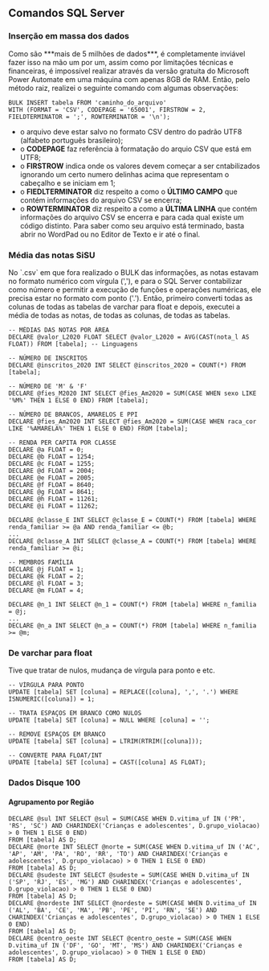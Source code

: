 ## Comandos SQL Server
### Inserção em massa dos dados
<p> Como são ***mais de 5 milhões de dados***, é completamente inviável fazer isso na mão um por um, assim como por limitações técnicas e financeiras, é impossível realizar através da versão gratuita do Microsoft Power Automate em uma máquina com apenas 8GB de RAM. Então, pelo método raiz, realizei o seguinte comando com algumas observações: </p>

    BULK INSERT tabela FROM 'caminho_do_arquivo'
    WITH (FORMAT = 'CSV', CODEPAGE = '65001', FIRSTROW = 2, FIELDTERMINATOR = ';', ROWTERMINATOR = '\n');
   
- o arquivo deve estar salvo no formato CSV dentro do padrão UTF8 (alfabeto português brasileiro);
- o **CODEPAGE** faz referência à formatação do arquio CSV que está em UTF8;
- o **FIRSTROW** indica onde os valores devem começar a ser cntabilizados ignorando um certo numero delinhas acima que representam o cabeçalho e se iniciam em 1;
- o **FIEDLTERMINATOR** diz respeito a como o **ÚLTIMO CAMPO** que contém informações do arquivo CSV se encerra;
- o **ROWTERMINATOR** diz respeito a como a **ÚLTIMA LINHA** que contém informações do arquivo CSV se encerra e para cada qual existe um código distinto. Para saber como seu arquivo está terminado, basta abrir no WordPad ou no Editor de Texto e ir até o final.

### Média das notas SiSU
<p> No `.csv` em que fora realizado o BULK das informações, as notas estavam no formato numérico com vírgula (','), e para o SQL Server contabilizar como número e permitir a execução de funções e operações numéricas, ele precisa estar no formato com ponto ('.'). Então, primeiro converti todas as colunas de todas as tabelas de varchar para float e depois, executei a média de todas as notas, de todas as colunas, de todas as tabelas. </p>

    -- MÉDIAS DAS NOTAS POR ÁREA
    DECLARE @valor_L2020 FLOAT SELECT @valor_L2020 = AVG(CAST(nota_l AS FLOAT)) FROM [tabela]; -- Linguagens
    
    -- NÚMERO DE INSCRITOS
    DECLARE @inscritos_2020 INT SELECT @inscritos_2020 = COUNT(*) FROM [tabela];
    
    -- NÚMERO DE 'M' & 'F'
    DECLARE @fies_M2020 INT SELECT @fies_Am2020 = SUM(CASE WHEN sexo LIKE '%M%' THEN 1 ELSE 0 END) FROM [tabela];
    
    -- NÚMERO DE BRANCOS, AMARELOS E PPI
    DECLARE @fies_Am2020 INT SELECT @fies_Am2020 = SUM(CASE WHEN raca_cor LIKE '%AMARELA%' THEN 1 ELSE 0 END) FROM [tabela];
    
    -- RENDA PER CAPITA POR CLASSE
    DECLARE @a FLOAT = 0;
    DECLARE @b FLOAT = 1254;
    DECLARE @c FLOAT = 1255;
    DECLARE @d FLOAT = 2004;
    DECLARE @e FLOAT = 2005;
    DECLARE @f FLOAT = 8640;
    DECLARE @g FLOAT = 8641;
    DECLARE @h FLOAT = 11261;
    DECLARE @i FLOAT = 11262;
    
    DECLARE @classe_E INT SELECT @classe_E = COUNT(*) FROM [tabela] WHERE renda_familiar >= @a AND renda_familiar <= @b;
    ...
    DECLARE @classe_A INT SELECT @classe_A = COUNT(*) FROM [tabela] WHERE renda_familiar >= @i;
    
    -- MEMBROS FAMÍLIA
    DECLARE @j FLOAT = 1;
    DECLARE @k FLOAT = 2;
    DECLARE @l FLOAT = 3;
    DECLARE @m FLOAT = 4;
    
    DECLARE @n_1 INT SELECT @n_1 = COUNT(*) FROM [tabela] WHERE n_familia = @j;
    ...
    DECLARE @n_a INT SELECT @n_a = COUNT(*) FROM [tabela] WHERE n_familia >= @m;
	
### De varchar para float
<p> Tive que tratar de nulos, mudança de vírgula para ponto e etc.</p>

    -- VÍRGULA PARA PONTO
    UPDATE [tabela] SET [coluna] = REPLACE([coluna], ',', '.') WHERE ISNUMERIC([coluna]) = 1;
    
    -- TRATA ESPAÇOS EM BRANCO COMO NULOS
    UPDATE [tabela] SET [coluna] = NULL WHERE [coluna] = '';
    
    -- REMOVE ESPAÇOS EM BRANCO
    UPDATE [tabela] SET [coluna] = LTRIM(RTRIM([coluna]));
    
    -- CONVERTE PARA FLOAT/INT
    UPDATE [tabela] SET [coluna] = CAST([coluna] AS FLOAT);

### Dados Disque 100

#### Agrupamento por Região
    DECLARE @sul INT SELECT @sul = SUM(CASE WHEN D.vitima_uf IN ('PR', 'RS', 'SC') AND CHARINDEX('Crianças e adolescentes', D.grupo_violacao) > 0 THEN 1 ELSE 0 END)
    FROM [tabela] AS D;
    DECLARE @norte INT SELECT @norte = SUM(CASE WHEN D.vitima_uf IN ('AC', 'AP', 'AM', 'PA', 'RO', 'RR', 'TO') AND CHARINDEX('Crianças e adolescentes', D.grupo_violacao) > 0 THEN 1 ELSE 0 END)
    FROM [tabela] AS D;
    DECLARE @sudeste INT SELECT @sudeste = SUM(CASE WHEN D.vitima_uf IN ('SP', 'RJ', 'ES', 'MG') AND CHARINDEX('Crianças e adolescentes', D.grupo_violacao) > 0 THEN 1 ELSE 0 END)
    FROM [tabela] AS D;
    DECLARE @nordeste INT SELECT @nordeste = SUM(CASE WHEN D.vitima_uf IN ('AL', 'BA', 'CE', 'MA', 'PB', 'PE', 'PI', 'RN', 'SE') AND CHARINDEX('Crianças e adolescentes', D.grupo_violacao) > 0 THEN 1 ELSE 0 END)
    FROM [tabela] AS D;
    DECLARE @centro_oeste INT SELECT @centro_oeste = SUM(CASE WHEN D.vitima_uf IN ('DF', 'GO', 'MT', 'MS') AND CHARINDEX('Crianças e adolescentes', D.grupo_violacao) > 0 THEN 1 ELSE 0 END)
    FROM [tabela] AS D;
